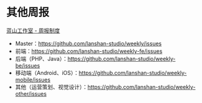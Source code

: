 # 其他周报

[蓝山工作室 - 周报制度](https://github.com/lanshan-studio/weekly#readme)

* Master：https://github.com/lanshan-studio/weekly/issues
* 前端：https://github.com/lanshan-studio/weekly-fe/issues
* 后端（PHP、Java）：https://github.com/lanshan-studio/weekly-be/issues
* 移动端（Android、iOS）：https://github.com/lanshan-studio/weekly-mobile/issues
* 其他（运营策划、视觉设计）：https://github.com/lanshan-studio/weekly-other/issues
